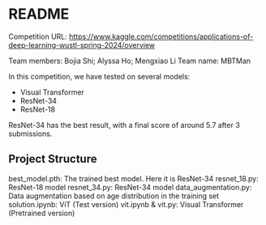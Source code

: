 # README

Competition URL: https://www.kaggle.com/competitions/applications-of-deep-learning-wustl-spring-2024/overview

Team members: Bojia Shi; Alyssa Ho; Mengxiao Li
Team name: MBTMan

In this competition, we have tested on several models:

* Visual Transformer
* ResNet-34
* ResNet-18

ResNet-34 has the best result, with a final score of around 5.7 after 3 submissions.

## Project Structure

best_model.pth: The trained best model. Here it is ResNet-34
resnet_18.py: ResNet-18 model
resnet_34.py: ResNet-34 model
data_augmentation.py: Data augmentation based on age distribution in the training set
solution.ipynb: ViT (Test version)
vit.ipynb & vit.py: Visual Transformer (Pretrained version)
